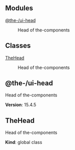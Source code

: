 <!--- Code generated by @the-/script-doc. DO NOT EDIT. -->

## Modules

<dl>
<dt><a href="#module_@the-/ui-head">@the-/ui-head</a></dt>
<dd><p>Head of the-components</p>
</dd>
</dl>

## Classes

<dl>
<dt><a href="#TheHead">TheHead</a></dt>
<dd><p>Head of the-components</p>
</dd>
</dl>

<a name="module_@the-/ui-head"></a>

## @the-/ui-head
Head of the-components

**Version**: 15.4.5  
<a name="TheHead"></a>

## TheHead
Head of the-components

**Kind**: global class  
